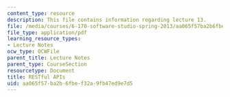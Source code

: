 ```yaml
---
content_type: resource
description: This file contains information regarding lecture 13.
file: /media/courses/6-170-software-studio-spring-2013/aa065f57ba2b6fbef32a9fb47ed9e7d5_MIT6_170S13_13-restful-ser.pdf
file_type: application/pdf
learning_resource_types:
- Lecture Notes
ocw_type: OCWFile
parent_title: Lecture Notes
parent_type: CourseSection
resourcetype: Document
title: RESTful APIs
uid: aa065f57-ba2b-6fbe-f32a-9fb47ed9e7d5
---
```

